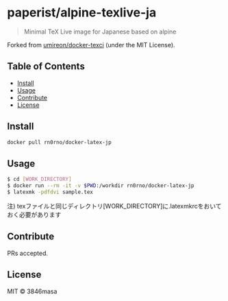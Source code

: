 # paperist/alpine-texlive-ja

> Minimal TeX Live image for Japanese based on alpine

Forked from [umireon/docker-texci] \(under the MIT License\).

[umireon/docker-texci]: https://github.com/umireon/docker-texci

## Table of Contents

- [Install](#install)
- [Usage](#usage)
- [Contribute](#contribute)
- [License](#license)

## Install

```bash
docker pull rn0rno/docker-latex-jp
```

## Usage

```bash
$ cd [WORK_DIRECTORY]
$ docker run --rm -it -v $PWD:/workdir rn0rno/docker-latex-jp
$ latexmk -pdfdvi sample.tex
```

注) texファイルと同じディレクトリ[WORK_DIRECTORY]に.latexmkrcをおいておく必要があります

## Contribute

PRs accepted.

## License

MIT © 3846masa


